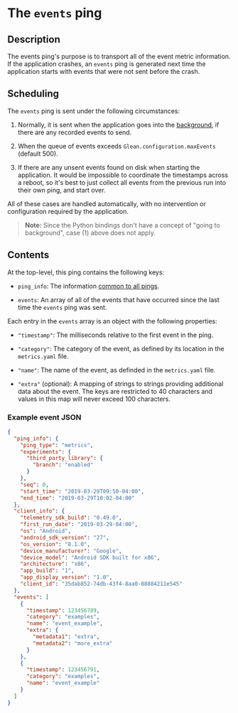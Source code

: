 # The `events` ping

## Description
The events ping's purpose is to transport all of the event metric information.
If the application crashes, an `events` ping is generated next time the application starts with events that were not sent before the crash.

## Scheduling

The `events` ping is sent under the following circumstances:

1. Normally, it is sent when the application goes into the [background](index.md#defining-background-state), if there are any recorded events to send.

2. When the queue of events exceeds `Glean.configuration.maxEvents` (default 500).

3. If there are any unsent events found on disk when starting the application. It would be impossible to coordinate the timestamps across a reboot, so it's best to just collect all events from the previous run into their own ping, and start over.

All of these cases are handled automatically, with no intervention or configuration required by the application.

> **Note:** Since the Python bindings don't have a concept of "going to background", case (1) above does not apply.

## Contents
At the top-level, this ping contains the following keys:

- `ping_info`: The information [common to all pings](index.md#the-ping_info-section).

- `events`: An array of all of the events that have occurred since the last time the `events` ping was sent.

Each entry in the `events` array is an object with the following properties:

- `"timestamp"`: The milliseconds relative to the first event in the ping.

- `"category"`: The category of the event, as defined by its location in the `metrics.yaml` file.

- `"name"`: The name of the event, as definded in the `metrics.yaml` file.

- `"extra"` (optional): A mapping of strings to strings providing additional data about the event. The keys are restricted to 40 characters and values in this map will never exceed 100 characters.
  
### Example event JSON
  
```json
{
  "ping_info": {
    "ping_type": "metrics",
    "experiments": {
      "third_party_library": {
        "branch": "enabled"
      }
    },
    "seq": 0,
    "start_time": "2019-03-29T09:50-04:00",
    "end_time": "2019-03-29T10:02-04:00"
  },
  "client_info": {
    "telemetry_sdk_build": "0.49.0",
    "first_run_date": "2019-03-29-04:00",
    "os": "Android",
    "android_sdk_version": "27",
    "os_version": "8.1.0",
    "device_manufacturer": "Google",
    "device_model": "Android SDK built for x86",
    "architecture": "x86",
    "app_build": "1",
    "app_display_version": "1.0",
    "client_id": "35dab852-74db-43f4-8aa0-88884211e545"
  },
  "events": [
    {
      "timestamp": 123456789,
      "category": "examples",
      "name": "event_example",
      "extra": {
        "metadata1": "extra", 
        "metadata2": "more_extra"
      }
    },
    {
      "timestamp": 123456791,
      "category": "examples",
      "name": "event_example"
    }
  ]
}
```
